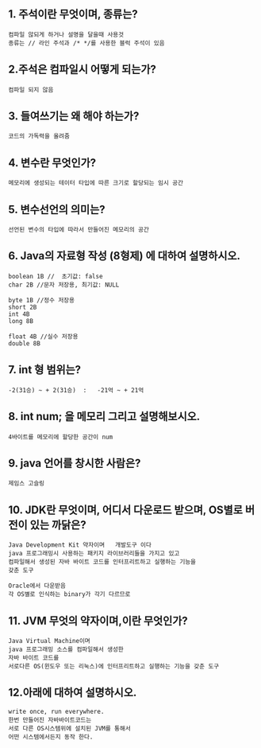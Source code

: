 ## 1. 주석이란 무엇이며, 종류는?
	컴파일 않되게 하거나 설명을 달을때 사용것
	종류는 // 라인 주석과 /* */를 사용한 블럭 주석이 있음
	
## 2.주석은 컴파일시 어떻게 되는가?
	컴파일 되지 않음
	
## 3. 들여쓰기는 왜 해야 하는가?
	코드의 가독력을 올려줌
	
## 4. 변수란 무엇인가?
	메모리에 생성되는 테이터 타입에 따른 크기로 할당되는 임시 공간
	
## 5. 변수선언의 의미는?
	선언된 변수의 타입에 따라서 만들어진 메모리의 공간
	
## 6. Java의 자료형 작성 (8형제) 에 대하여 설명하시오.
	boolean 1B //  초기값: false
	char 2B	//문자 저장용, 최기값: NULL
	
	byte 1B	//정수 저장용
	short 2B
	int 4B
	long 8B
	
	float 4B //실수 저장용
	double 8B
	
## 7. int 형 범위는?
	-2(31승) ~ + 2(31승)  :   -21억 ~ + 21억
	
## 8. int num; 을 메모리 그리고 설명해보시오.
	4바이트를 메모리에 할당한 공간이 num 

## 9. java 언어를 창시한 사람은?
	제임스 고슬링
## 10. JDK란 무엇이며, 어디서 다운로드 받으며, OS별로 버전이 있는 까닭은?
	Java Development Kit 약자이며	개발도구 이다
	java 프로그래밍시 사용하는 패키지 라이브러리들을 가지고 있고
	컴파일해서 생성된 자바 바이트 코드를 인터프리트하고 실행하는 기능을 
	갖춘 도구

	Oracle에서 다운받음
	각 OS별로 인식하는 binary가 각기 다르므로
	
## 11. JVM 무엇의 약자이며,이란 무엇인가?
	Java Virtual Machine이며
	java 프로그래밍 소스를 컴파일해서 생성한 
	자바 바이트 코드를 
	서로다른 OS(윈도우 또는 리눅스)에 인터프리트하고 실행하는 기능을 갖춘 도구
	
## 12.아래에 대하여 설명하시오.
	write once, run everywhere.
	한번 만들어진 자바바이트코드는 
	서로 다른 OS시스템위에 설치된 JVM를 통해서
	어떤 시스템에서든지 동작 한다.
	

